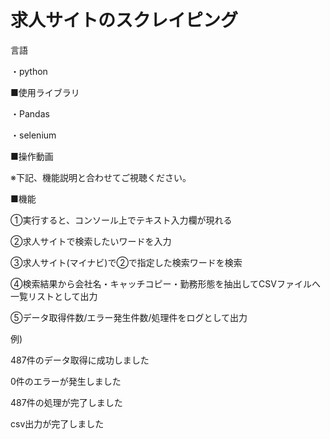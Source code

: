 # 求人サイトのスクレイピング

言語

・python


■使用ライブラリ

・Pandas

・selenium


■操作動画


※下記、機能説明と合わせてご視聴ください。



■機能

①実行すると、コンソール上でテキスト入力欄が現れる

②求人サイトで検索したいワードを入力

③求人サイト(マイナビ)で②で指定した検索ワードを検索

④検索結果から会社名・キャッチコピー・勤務形態を抽出してCSVファイルへ一覧リストとして出力

⑤データ取得件数/エラー発生件数/処理件をログとして出力

例)

487件のデータ取得に成功しました

0件のエラーが発生しました

487件の処理が完了しました

csv出力が完了しました
